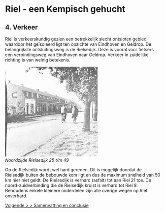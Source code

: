 # Riel - een Kempisch gehucht
## 4. Verkeer
Riel is verkeerskundig gezien een betrekkelijk slecht ontsloten gebied waardoor het geïsoleerd ligt ten opzichte van Eindhoven en Geldrop. De belangrijkste ontsluitingsweg is de Rielsedijk. Deze is vooral voor fietsers een verbindingsweg van Eindhoven naar Geldrop. Verkeer in zuidelijke richting is van weinig betekenis.

![Noordzijde Rielsedijk 25 t/m 49](images/noordzijde25-49.jpg)  
*Noordzijde Rielsedijk 25 t/m 49*

Op de Rielsedijk wordt wel hard gereden. Dit is mogelijk doordat de Rielsedijk buiten de bebouwde kom ligt en dus de maximum snelheid van 50 km hier niet geldt.
De Rielsedijk is verhard (asfalt) tot aan Riel 21 toe. De noord-zuidverbinding die de Rielsedijk kruist is verhard tot Riel 9. Behoudens enkele kleinere onderdelen zijn alle overige wegen op Riel onverhard.

[Volgende > > Samenvatting en conclusie](conclusie.md)
